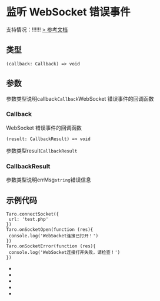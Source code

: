 # 监听 WebSocket 错误事件
支持情况：!!!!!!
[> 参考文档
](https://developers.weixin.qq.com/miniprogram/dev/api/network/websocket/wx.onSocketError.html)
## 类型[​](onSocketError.html#类型)
```tsx
(callback: Callback) => void
```

## 参数[​](onSocketError.html#参数)
参数类型说明callback`Callback`WebSocket 错误事件的回调函数
### Callback[​](onSocketError.html#callback)
WebSocket 错误事件的回调函数
```tsx
(result: CallbackResult) => void
```
参数类型result`CallbackResult`
### CallbackResult[​](onSocketError.html#callbackresult)
参数类型说明errMsg`string`错误信息
## 示例代码[​](onSocketError.html#示例代码)
```tsx
Taro.connectSocket({
 url: 'test.php'
})
Taro.onSocketOpen(function (res){
 console.log('WebSocket连接已打开！')
})
Taro.onSocketError(function (res){
 console.log('WebSocket连接打开失败，请检查！')
})
```

- 
- 

- 
- 

-
